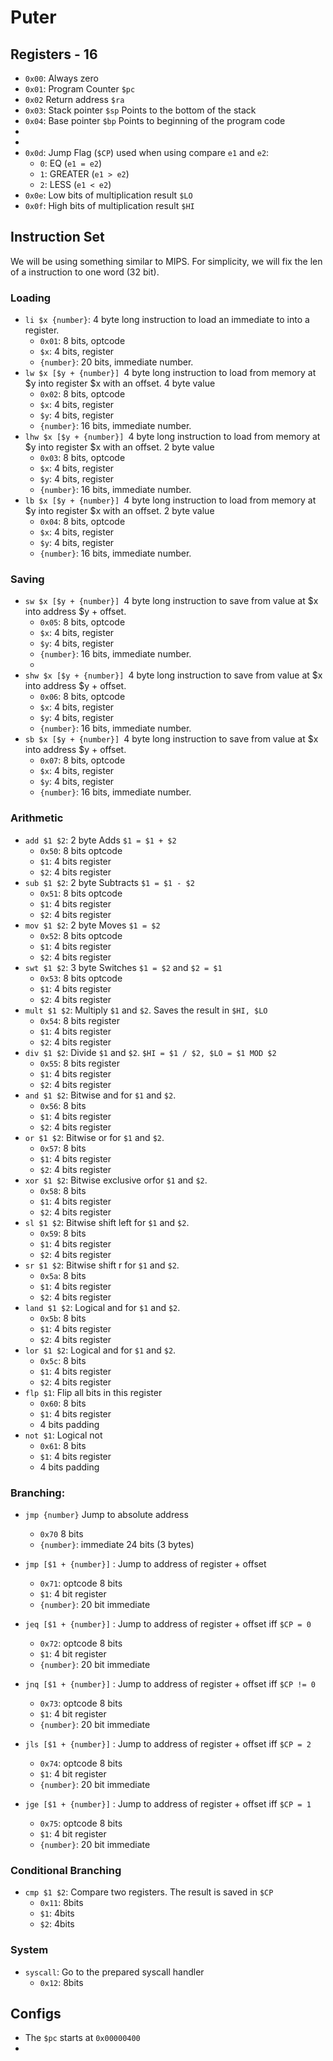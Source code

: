 # Puter
## Registers - 16
- `0x00`: Always zero
- `0x01`: Program Counter `$pc`
- `0x02` Return address `$ra`
- `0x03`: Stack pointer `$sp` Points to the bottom of the stack
- `0x04`: Base pointer `$bp` Points to beginning of the program code 
- 
- 
- `0x0d`: Jump Flag (`$CP`) used when using compare `e1` and `e2`:
  - `0`: EQ (`e1 = e2`)
  - `1`: GREATER (`e1 > e2`)
  - `2`: LESS (`e1 < e2`)
- `0x0e`: Low bits of multiplication result `$LO`
- `0x0f`: High bits of multiplication result `$HI`
## Instruction Set
We will be using something similar to MIPS. For simplicity, we will fix the len of 
a instruction to one word (32 bit).
### Loading
- `li $x {number}`: 4 byte long instruction to load an immediate to into a register.
  - `0x01`: 8 bits, optcode
  - `$x`: 4 bits, register
  - `{number}`: 20 bits, immediate number. 
- `lw $x [$y + {number}] `4 byte long instruction to load from memory at $y into register $x with an offset. 4 byte value
  - `0x02`: 8 bits, optcode
  - `$x`: 4 bits, register
  - `$y`: 4 bits, register
  - `{number}`: 16 bits, immediate number. 
- `lhw $x [$y + {number}] `4 byte long instruction to load from memory at $y into register $x with an offset. 2 byte value
  - `0x03`: 8 bits, optcode
  - `$x`: 4 bits, register
  - `$y`: 4 bits, register
  - `{number}`: 16 bits, immediate number.
- `lb $x [$y + {number}] `4 byte long instruction to load from memory at $y into register $x with an offset. 2 byte value
  - `0x04`: 8 bits, optcode
  - `$x`: 4 bits, register
  - `$y`: 4 bits, register
  - `{number}`: 16 bits, immediate number.
### Saving
- `sw $x [$y + {number}] `4 byte long instruction to save from value at $x into address $y + offset.
  - `0x05`: 8 bits, optcode
  - `$x`: 4 bits, register
  - `$y`: 4 bits, register
  - `{number}`: 16 bits, immediate number.
  - 
- `shw $x [$y + {number}] `4 byte long instruction to save from value at $x into address $y + offset.
  - `0x06`: 8 bits, optcode
  - `$x`: 4 bits, register
  - `$y`: 4 bits, register
  - `{number}`: 16 bits, immediate number.
- `sb $x [$y + {number}] `4 byte long instruction to save from value at $x into address $y + offset.
  - `0x07`: 8 bits, optcode
  - `$x`: 4 bits, register
  - `$y`: 4 bits, register
  - `{number}`: 16 bits, immediate number.

### Arithmetic 
- `add $1 $2`: 2 byte Adds `$1 = $1 + $2`
  - `0x50`: 8 bits optcode
  - `$1`: 4 bits register
  - `$2`: 4 bits register
- `sub $1 $2`: 2 byte Subtracts `$1 = $1 - $2`
  - `0x51`: 8 bits optcode
  - `$1`: 4 bits register
  - `$2`: 4 bits register
- `mov $1 $2`: 2 byte Moves `$1 = $2`
  - `0x52`: 8 bits optcode
  - `$1`: 4 bits register
  - `$2`: 4 bits register
- `swt $1 $2`: 3 byte Switches `$1 = $2` and `$2 = $1`
  - `0x53`: 8 bits optcode
  - `$1`: 4 bits register
  - `$2`: 4 bits register
- `mult $1 $2`: Multiply `$1` and `$2`. Saves the result in `$HI, $LO`
  - `0x54`: 8 bits register
  - `$1`: 4 bits register
  - `$2`: 4 bits register
- `div $1 $2`: Divide `$1` and `$2`. `$HI = $1 / $2, $LO = $1 MOD $2`
  - `0x55`: 8 bits register
  - `$1`: 4 bits register
  - `$2`: 4 bits register
- `and $1 $2`: Bitwise and for `$1` and `$2`.
  - `0x56`: 8 bits 
  - `$1`: 4 bits register
  - `$2`: 4 bits register
- `or $1 $2`: Bitwise or for `$1` and `$2`.
  - `0x57`: 8 bits
  - `$1`: 4 bits register
  - `$2`: 4 bits register
- `xor $1 $2`: Bitwise exclusive orfor `$1` and `$2`.
  - `0x58`: 8 bits
  - `$1`: 4 bits register
  - `$2`: 4 bits register
- `sl $1 $2`: Bitwise shift left for `$1` and `$2`.
  - `0x59`: 8 bits
  - `$1`: 4 bits register
  - `$2`: 4 bits register
- `sr $1 $2`: Bitwise shift r for `$1` and `$2`.
  - `0x5a`: 8 bits
  - `$1`: 4 bits register
  - `$2`: 4 bits register
- `land $1 $2`: Logical and for `$1` and `$2`.
  - `0x5b`: 8 bits
  - `$1`: 4 bits register
  - `$2`: 4 bits register
- `lor $1 $2`: Logical and for `$1` and `$2`.
  - `0x5c`: 8 bits
  - `$1`: 4 bits register
  - `$2`: 4 bits register
- `flp $1`: Flip all bits in this register
  - `0x60`: 8 bits
  - `$1`: 4 bits register
  - 4 bits padding
- `not $1`: Logical not
  - `0x61`: 8 bits
  - `$1`: 4 bits register
  - 4 bits padding
### Branching:

- `jmp {number}` Jump to absolute address
  - `0x70` 8 bits 
  - `{number}`: immediate 24 bits (3 bytes)
- `jmp [$1 + {number}]` : Jump to address of register + offset
  - `0x71`: optcode 8 bits 
  - `$1`: 4 bit register
  - `{number}`: 20 bit immediate

- `jeq [$1 + {number}]` : Jump to address of register + offset iff `$CP = 0`
  - `0x72`: optcode 8 bits
  - `$1`: 4 bit register
  - `{number}`: 20 bit immediate
- `jnq [$1 + {number}]` : Jump to address of register + offset iff `$CP != 0`
  - `0x73`: optcode 8 bits
  - `$1`: 4 bit register
  - `{number}`: 20 bit immediate
- `jls [$1 + {number}]` : Jump to address of register + offset iff `$CP = 2`
  - `0x74`: optcode 8 bits
  - `$1`: 4 bit register
  - `{number}`: 20 bit immediate
- `jge [$1 + {number}]` : Jump to address of register + offset iff `$CP = 1`
  - `0x75`: optcode 8 bits
  - `$1`: 4 bit register
  - `{number}`: 20 bit immediate

### Conditional Branching
- `cmp $1 $2`: Compare two registers. The result is saved in `$CP`
  - `0x11`: 8bits
  - `$1`: 4bits
  - `$2`: 4bits

### System
- `syscall`: Go to the prepared syscall handler
  - `0x12`: 8bits
## Configs
- The `$pc` starts at `0x00000400`
- 